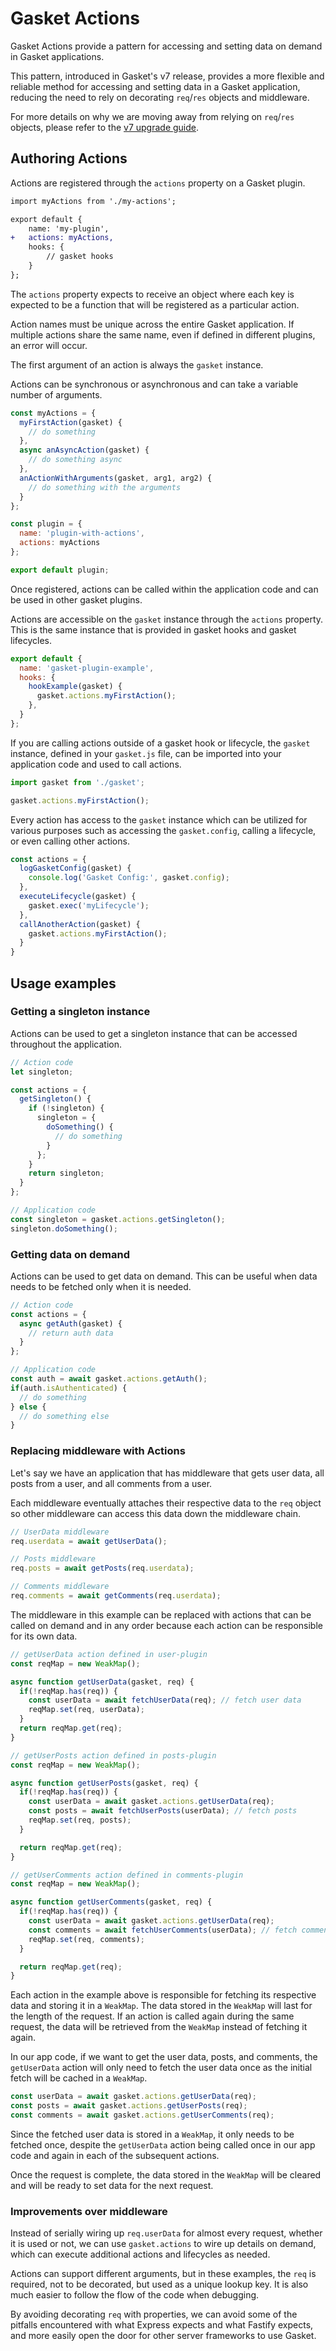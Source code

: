 # Gasket Actions

Gasket Actions provide a pattern for accessing and setting data on demand in Gasket applications.

This pattern, introduced in Gasket's v7 release, provides a more flexible and reliable method for accessing and setting data in a Gasket application, reducing the need to rely on decorating `req`/`res` objects and middleware.

For more details on why we are moving away from relying on `req`/`res` objects, please refer to the [v7 upgrade guide].

## Authoring Actions

Actions are registered through the `actions` property on a Gasket plugin.

```diff
import myActions from './my-actions';

export default {
    name: 'my-plugin',
+   actions: myActions,
    hooks: {
        // gasket hooks
    }
};
```

The `actions` property expects to receive an object where each key is expected to be a function that will be registered as a particular action.

Action names must be unique across the entire Gasket application. If multiple actions share the same name, even if defined in different plugins, an error will occur.

The first argument of an action is always the `gasket` instance.

Actions can be synchronous or asynchronous and can take a variable number of arguments.

```js
const myActions = {
  myFirstAction(gasket) {
    // do something
  },
  async anAsyncAction(gasket) {
    // do something async
  },
  anActionWithArguments(gasket, arg1, arg2) {
    // do something with the arguments
  }
};

const plugin = {
  name: 'plugin-with-actions',
  actions: myActions
};

export default plugin;
```

Once registered, actions can be called within the application code and can be used in other gasket plugins.

Actions are accessible on the `gasket` instance through the `actions` property. This is the same instance that is provided in gasket hooks and gasket lifecycles.

```js
export default {
  name: 'gasket-plugin-example',
  hooks: {
    hookExample(gasket) {
      gasket.actions.myFirstAction();
    },
  }
};
```

If you are calling actions outside of a gasket hook or lifecycle, the `gasket` instance, defined in your `gasket.js` file, can be imported into your application code and used to call actions.

```js
import gasket from './gasket';

gasket.actions.myFirstAction();
```

Every action has access to the `gasket` instance which can be utilized for various purposes such as accessing the `gasket.config`, calling a lifecycle, or even calling other actions.

```js
const actions = {
  logGasketConfig(gasket) {
    console.log('Gasket Config:', gasket.config);
  },
  executeLifecycle(gasket) {
    gasket.exec('myLifecycle');
  },
  callAnotherAction(gasket) {
    gasket.actions.myFirstAction();
  }
}
```

## Usage examples

### Getting a singleton instance

Actions can be used to get a singleton instance that can be accessed throughout the application.

```js
// Action code
let singleton;

const actions = {
  getSingleton() {
    if (!singleton) {
      singleton = {
        doSomething() {
          // do something
        }
      };
    }
    return singleton;
  }
};

// Application code
const singleton = gasket.actions.getSingleton();
singleton.doSomething();
```

### Getting data on demand

Actions can be used to get data on demand. This can be useful when data needs to be fetched only when it is needed.

```js
// Action code
const actions = {
  async getAuth(gasket) {
    // return auth data
  }
};

// Application code
const auth = await gasket.actions.getAuth();
if(auth.isAuthenticated) {
  // do something
} else {
  // do something else
}
```

### Replacing middleware with Actions

Let's say we have an application that has middleware that gets user data, all posts from a user, and all comments from a user.

Each middleware eventually attaches their respective data to the `req` object so other middleware can access this data down the middleware chain.

```js
// UserData middleware
req.userdata = await getUserData();

// Posts middleware
req.posts = await getPosts(req.userdata);

// Comments middleware
req.comments = await getComments(req.userdata);
```

The middleware in this example can be replaced with actions that can be called on demand and in any order because each action can be responsible for its own data.

```js
// getUserData action defined in user-plugin
const reqMap = new WeakMap();

async function getUserData(gasket, req) {
  if(!reqMap.has(req)) {
    const userData = await fetchUserData(req); // fetch user data
    reqMap.set(req, userData); 
  }
  return reqMap.get(req);
}

// getUserPosts action defined in posts-plugin
const reqMap = new WeakMap();

async function getUserPosts(gasket, req) {
  if(!reqMap.has(req)) {
    const userData = await gasket.actions.getUserData(req);
    const posts = await fetchUserPosts(userData); // fetch posts
    reqMap.set(req, posts); 
  }

  return reqMap.get(req);
}

// getUserComments action defined in comments-plugin
const reqMap = new WeakMap();

async function getUserComments(gasket, req) {
  if(!reqMap.has(req)) {
    const userData = await gasket.actions.getUserData(req);
    const comments = await fetchUserComments(userData); // fetch comments
    reqMap.set(req, comments); 
  }

  return reqMap.get(req);
}
```

Each action in the example above is responsible for fetching its respective data and storing it in a `WeakMap`. The data stored in the `WeakMap` will last for the length of the request. If an action is called again during the same request, the data will be retrieved from the `WeakMap` instead of fetching it again.

In our app code, if we want to get the user data, posts, and comments, the `getUserData` action will only need to fetch the user data once as the initial fetch will be cached in a `WeakMap`.

```js
const userData = await gasket.actions.getUserData(req);
const posts = await gasket.actions.getUserPosts(req);
const comments = await gasket.actions.getUserComments(req);
```

Since the fetched user data is stored in a `WeakMap`, it only needs to be fetched once, despite the `getUserData` action being called once in our app code and again in each of the subsequent actions.

Once the request is complete, the data stored in the `WeakMap` will be cleared and will be ready to set data for the next request.

### Improvements over middleware

Instead of serially wiring up `req.userData` for almost every request,
whether it is used or not, we can use `gasket.actions` to wire up details on demand, which can execute additional actions and lifecycles as needed.

Actions can support different arguments, but in these examples, the `req` is required, not to be decorated, but used as a unique lookup key.
It is also much easier to follow the flow of the code when debugging.

By avoiding decorating `req` with properties, we can avoid some of the pitfalls encountered with what Express expects and what Fastify expects, and more easily open the door for other server frameworks to use Gasket.

[v7 upgrade guide]: /docs/upgrade-to-7.md#migrating-away-from-reqres-attachments
